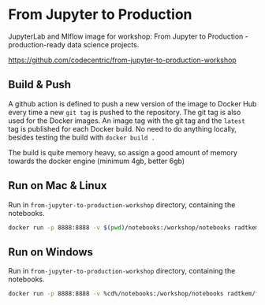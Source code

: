 # From Jupyter to Production

JupyterLab and Mlflow image for workshop: From Jupyter to Production - production-ready data science projects.

https://github.com/codecentric/from-jupyter-to-production-workshop

## Build & Push

A github action is defined to push a new version of the image to Docker Hub every time a new `git tag` is pushed to the repository.
The git tag is also used for the Docker images. An image tag with the git tag and the `latest` tag is published for each Docker build.
No need to do anything locally, besides testing the build with `docker build .`

The build is quite memory heavy, so assign a good amount of memory towards the docker engine (minimum 4gb, better 6gb)

## Run on Mac & Linux

Run in `from-jupyter-to-production-workshop` directory, containing the notebooks.

```bash
docker run -p 8888:8888 -v $(pwd)/notebooks:/workshop/notebooks radtkem/from-jupyter-to-production-jupyter
```

## Run on Windows

Run in `from-jupyter-to-production-workshop` directory, containing the notebooks.

```bash
docker run -p 8888:8888 -v %cd%/notebooks:/workshop/notebooks radtkem/from-jupyter-to-production-jupyter
```
